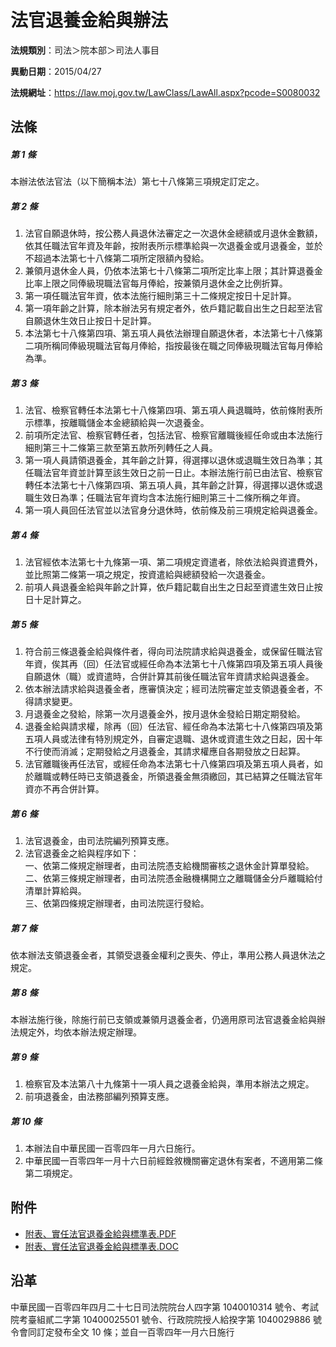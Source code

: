 # 法官退養金給與辦法




**法規類別**：司法＞院本部＞司法人事目

**異動日期**：2015/04/27  

**法規網址**：https://law.moj.gov.tw/LawClass/LawAll.aspx?pcode=S0080032



## 法條
##### 第 1 條
本辦法依法官法（以下簡稱本法）第七十八條第三項規定訂定之。

##### 第 2 條
1. 法官自願退休時，按公務人員退休法審定之一次退休金總額或月退休金數額，依其任職法官年資及年齡，按附表所示標準給與一次退養金或月退養金，並於不超過本法第七十八條第二項所定限額內發給。
1. 兼領月退休金人員，仍依本法第七十八條第二項所定比率上限；其計算退養金比率上限之同俸級現職法官每月俸給，按兼領月退休金之比例折算。
1. 第一項任職法官年資，依本法施行細則第三十二條規定按日十足計算。
1. 第一項年齡之計算，除本辦法另有規定者外，依戶籍記載自出生之日起至法官自願退休生效日止按日十足計算。
1. 本法第七十八條第四項、第五項人員依法辦理自願退休者，本法第七十八條第二項所稱同俸級現職法官每月俸給，指按最後在職之同俸級現職法官每月俸給為準。

##### 第 3 條
1. 法官、檢察官轉任本法第七十八條第四項、第五項人員退職時，依前條附表所示標準，按離職儲金本金總額給與一次退養金。
1. 前項所定法官、檢察官轉任者，包括法官、檢察官離職後經任命或由本法施行細則第三十二條第三款至第五款所列轉任之人員。
1. 第一項人員請領退養金，其年齡之計算，得選擇以退休或退職生效日為準；其任職法官年資並計算至該生效日之前一日止。本辦法施行前已由法官、檢察官轉任本法第七十八條第四項、第五項人員，其年齡之計算，得選擇以退休或退職生效日為準；任職法官年資均含本法施行細則第三十二條所稱之年資。
1. 第一項人員回任法官並以法官身分退休時，依前條及前三項規定給與退養金。

##### 第 4 條
1. 法官經依本法第七十九條第一項、第二項規定資遣者，除依法給與資遣費外，並比照第二條第一項之規定，按資遣給與總額發給一次退養金。
1. 前項人員退養金給與年齡之計算，依戶籍記載自出生之日起至資遣生效日止按日十足計算之。

##### 第 5 條
1. 符合前三條退養金給與條件者，得向司法院請求給與退養金，或保留任職法官年資，俟其再（回）任法官或經任命為本法第七十八條第四項及第五項人員後自願退休（職）或資遣時，合併計算其前後任職法官年資請求給與退養金。
1. 依本辦法請求給與退養金者，應審慎決定；經司法院審定並支領退養金者，不得請求變更。
1. 月退養金之發給，除第一次月退養金外，按月退休金發給日期定期發給。
1. 退養金給與請求權，除再（回）任法官、經任命為本法第七十八條第四項及第五項人員或法律有特別規定外，自審定退職、退休或資遣生效之日起，因十年不行使而消滅；定期發給之月退養金，其請求權應自各期發放之日起算。
1. 法官離職後再任法官，或經任命為本法第七十八條第四項及第五項人員者，如於離職或轉任時已支領退養金，所領退養金無須繳回，其已結算之任職法官年資亦不再合併計算。

##### 第 6 條
1. 法官退養金，由司法院編列預算支應。
1. 法官退養金之給與程序如下：  
一、依第二條規定辦理者，由司法院憑支給機關審核之退休金計算單發給。  
二、依第三條規定辦理者，由司法院憑金融機構開立之離職儲金分戶離職給付清單計算給與。  
三、依第四條規定辦理者，由司法院逕行發給。

##### 第 7 條
依本辦法支領退養金者，其領受退養金權利之喪失、停止，準用公務人員退休法之規定。

##### 第 8 條
本辦法施行後，除施行前已支領或兼領月退養金者，仍適用原司法官退養金給與辦法規定外，均依本辦法規定辦理。

##### 第 9 條
1. 檢察官及本法第八十九條第十一項人員之退養金給與，準用本辦法之規定。
1. 前項退養金，由法務部編列預算支應。

##### 第 10 條
1. 本辦法自中華民國一百零四年一月六日施行。
1. 中華民國一百零四年一月十六日前經銓敘機關審定退休有案者，不適用第二條第二項規定。
## 附件
* [附表、實任法官退養金給與標準表.PDF](https://law.moj.gov.tw/LawClass/LawGetFile.ashx?FileId=0000236177)
* [附表、實任法官退養金給與標準表.DOC](https://law.moj.gov.tw/LawClass/LawGetFile.ashx?FileId=0000160766)
## 沿革
中華民國一百零四年四月二十七日司法院院台人四字第 1040010314 號令、考試院考臺組貳二字第 10400025501  號令、行政院院授人給揆字第 1040029886 號令會同訂定發布全文 10 條；並自一百零四年一月六日施行
